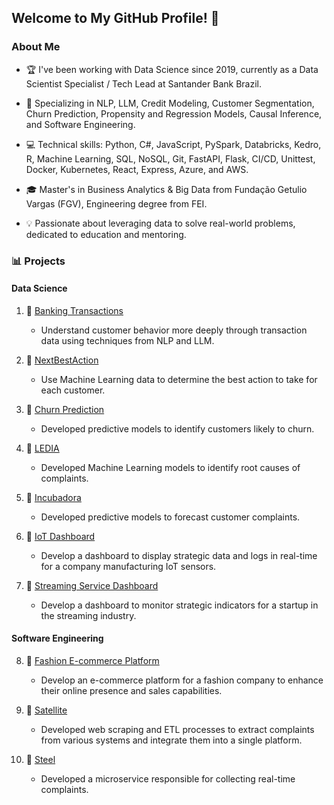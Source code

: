 ## Welcome to My GitHub Profile! 👋

### About Me
- 🏆 I've been working with Data Science since 2019, currently as a Data Scientist Specialist / Tech Lead at Santander Bank Brazil.
  
- 🎯 Specializing in NLP, LLM, Credit Modeling, Customer Segmentation, Churn Prediction, Propensity and Regression Models, Causal Inference, and Software Engineering.
  
- 💻 Technical skills: Python, C#, JavaScript, PySpark, Databricks, Kedro, R, Machine Learning, SQL, NoSQL, Git, FastAPI, Flask, CI/CD, Unittest, Docker, Kubernetes, React, Express, Azure, and AWS.
  
- 🎓 Master's in Business Analytics & Big Data from Fundação Getulio Vargas (FGV), Engineering degree from FEI.
  
- 💡 Passionate about leveraging data to solve real-world problems, dedicated to education and mentoring.

### 📊 Projects

#### Data Science

1. 🔗 [Banking Transactions](https://github.com/las-t1k/Transactions/)
    - Understand customer behavior more deeply through transaction data using techniques from NLP and LLM.
  
2. 🔗 [NextBestAction](https://github.com/las-t1k/NextBestAction)
    - Use Machine Learning data to determine the best action to take for each customer.
  
3. 🔗 [Churn Prediction](https://github.com/las-t1k/ChurnPrediction/)
    - Developed predictive models to identify customers likely to churn.
  
4. 🔗 [LEDIA](https://github.com/las-t1k/Ledia/)
    - Developed Machine Learning models to identify root causes of complaints.
  
5. 🔗 [Incubadora](https://github.com/las-t1k/Incubadora)
    - Developed predictive models to forecast customer complaints.
  
6. 🔗 [IoT Dashboard](https://github.com/las-t1k/IoTDashboard)
    - Develop a dashboard to display strategic data and logs in real-time for a company manufacturing IoT sensors.
  
7. 🔗 [Streaming Service Dashboard](https://github.com/las-t1k/StreamingServiceDashboard/)
    - Develop a dashboard to monitor strategic indicators for a startup in the streaming industry.

#### Software Engineering

8. 🔗 [Fashion E-commerce Platform](https://github.com/las-t1k/Ecommerce/)
    - Develop an e-commerce platform for a fashion company to enhance their online presence and sales capabilities.
  
9. 🔗 [Satellite](https://github.com/las-t1k/satelite/)
    - Developed web scraping and ETL processes to extract complaints from various systems and integrate them into a single platform.
  
10. 🔗 [Steel](https://github.com/las-t1k/steel/)
    - Developed a microservice responsible for collecting real-time complaints.
